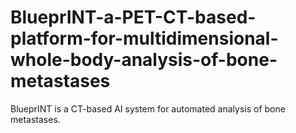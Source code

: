 # BlueprINT-a-PET-CT-based-platform-for-multidimensional-whole-body-analysis-of-bone-metastases
BlueprINT is a CT-based AI system for automated analysis of bone metastases. 
